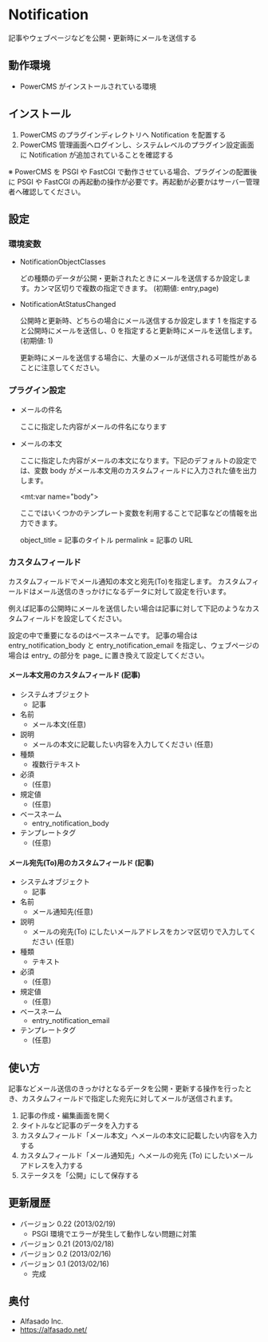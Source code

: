 # Notification

記事やウェブページなどを公開・更新時にメールを送信する

## 動作環境

- PowerCMS がインストールされている環境

## インストール

1. PowerCMS のプラグインディレクトリへ Notification を配置する
2. PowerCMS 管理画面へログインし、システムレベルのプラグイン設定画面に Notification が追加されていることを確認する

※ PowerCMS を PSGI や FastCGI で動作させている場合、プラグインの配置後に PSGI や FastCGI の再起動の操作が必要です。再起動が必要かはサーバー管理者へ確認してください。

## 設定

### 環境変数

- NotificationObjectClasses

   どの種類のデータが公開・更新されたときにメールを送信するか設定します。カンマ区切りで複数の指定できます。
   (初期値: entry,page)

- NotificationAtStatusChanged

   公開時と更新時、どちらの場合にメール送信するか設定します
   1 を指定すると公開時にメールを送信し、0 を指定すると更新時にメールを送信します。 (初期値: 1)

   更新時にメールを送信する場合に、大量のメールが送信される可能性があることに注意してください。

### プラグイン設定

- メールの件名

  ここに指定した内容がメールの件名になります

- メールの本文

  ここに指定した内容がメールの本文になります。下記のデフォルトの設定では、変数 body がメール本文用のカスタムフィールドに入力された値を出力します。

    <mt:var name="body">

  ここではいくつかのテンプレート変数を利用することで記事などの情報を出力できます。

    object_title = 記事のタイトル
    permalink = 記事の URL

### カスタムフィールド

カスタムフィールドでメール通知の本文と宛先(To)を指定します。
カスタムフィールドはメール送信のきっかけになるデータに対して設定を行います。

例えば記事の公開時にメールを送信したい場合は記事に対して下記のようなカスタムフィールドを設定してください。

設定の中で重要になるのはベースネームです。
記事の場合は entry_notification_body と entry_notification_email を指定し、ウェブページの場合は entry_ の部分を page_ に置き換えて設定してください。

#### メール本文用のカスタムフィールド (記事)

- システムオブジェクト
  - 記事
- 名前
  - メール本文(任意)
- 説明
  - メールの本文に記載したい内容を入力してください (任意)
- 種類
  - 複数行テキスト
- 必須
  -  (任意)
- 規定値
  -  (任意)
- ベースネーム
  -  entry_notification_body
- テンプレートタグ
  - (任意)

#### メール宛先(To)用のカスタムフィールド (記事)

- システムオブジェクト
  - 記事
- 名前
  - メール通知先(任意)
- 説明
  - メールの宛先(To) にしたいメールアドレスをカンマ区切りで入力してください (任意)
- 種類
  - テキスト
- 必須
  - (任意)
- 規定値
  - (任意)
- ベースネーム
  - entry_notification_email
- テンプレートタグ
  - (任意)

## 使い方

記事などメール送信のきっかけとなるデータを公開・更新する操作を行ったとき、カスタムフィールドで指定した宛先に対してメールが送信されます。

1. 記事の作成・編集画面を開く
2. タイトルなど記事のデータを入力する
3. カスタムフィールド「メール本文」へメールの本文に記載したい内容を入力する
4. カスタムフィールド「メール通知先」へメールの宛先 (To) にしたいメールアドレスを入力する
5. ステータスを「公開」にして保存する

## 更新履歴

- バージョン 0.22 (2013/02/19)
  - PSGI 環境でエラーが発生して動作しない問題に対策
- バージョン 0.21 (2013/02/18)
- バージョン 0.2 (2013/02/16)
- バージョン 0.1 (2013/02/16)
  - 完成

## 奥付
- Alfasado Inc.
- https://alfasado.net/
